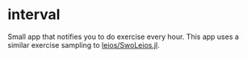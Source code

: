 # interval

Small app that notifies you to do exercise every hour. This app uses a similar exercise sampling to [leios/SwoLeios.jl](https://github.com/leios/SwoLeios.jl).
